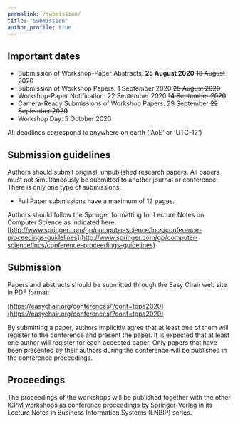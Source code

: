 ```yaml
---
permalink: /submission/
title: "Submission"
author_profile: true
---
```


## Important dates

* Submission of Workshop-Paper Abstracts: **25 August 2020** ~~18 August 2020~~
* Submission of Workshop Papers: 1 September 2020 ~~25 August 2020~~
* Workshop-Paper Notification: 22 September 2020 ~~14 September 2020~~
* Camera-Ready Submissions of Workshop Papers: 29 September ~~22 September 2020~~
* Workshop Day: 5 October 2020

All deadlines correspond to anywhere on earth ('AoE' or 'UTC-12')

## Submission guidelines
Authors should submit original, unpublished research papers. All papers must not simultaneously be submitted to another journal or conference. There is only one type of submissions:

* Full Paper submissions have a maximum of 12 pages.

Authors should follow the Springer formatting for Lecture Notes on Computer Science as indicated here:
[http://www.springer.com/gp/computer-science/lncs/conference-proceedings-guidelines](http://www.springer.com/gp/computer-science/lncs/conference-proceedings-guidelines)

## Submission
Papers and abstracts should be submitted through the Easy Chair web site in PDF format:

[https://easychair.org/conferences/?conf=tppa2020](https://easychair.org/conferences/?conf=tppa2020)

By submitting a paper, authors implicitly agree that at least one of them will register to the conference and present the paper. It is expected that at least one author will register for each accepted paper. Only papers that have been presented by their authors during the conference will be published in the conference proceedings.

## Proceedings
The proceedings of the workshops will be published together with the other ICPM workshops as conference proceedings by Springer-Verlag in its Lecture Notes in Business Information Systems (LNBIP) series.
